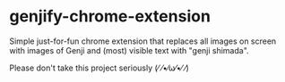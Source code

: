 # genjify-chrome-extension
Simple just-for-fun chrome extension that replaces all images on screen with images of Genji and (most) visible text with "genji shimada".


Please don't take this project seriously (⁄ ⁄•⁄ω⁄•⁄ ⁄)
